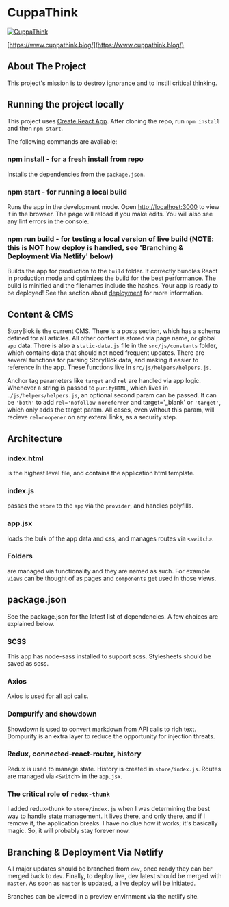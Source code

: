 # CuppaThink

[![CuppaThink](https://cuppathink.blog/logo-160x61.jpg)](https://cuppathink.blog/)

[https://www.cuppathink.blog/](https://www.cuppathink.blog/)

## **About The Project**
This project's mission is to destroy ignorance and to instill critical thinking.

## **Running the project locally**
This project uses [Create React App](https://github.com/facebook/create-react-app).
After cloning the repo, run `npm install` and then `npm start`.

The following commands are available:

### npm install - for a fresh install from repo
Installs the dependencies from the `package.json`.

### npm start - for running a local build
Runs the app in the development mode.
Open [http://localhost:3000](http://localhost:3000) to view it in the browser.
The page will reload if you make edits.
You will also see any lint errors in the console.

### npm run build - for testing a local version of live build (NOTE: this is NOT how deploy is handled, see 'Branching & Deployment Via Netlify' below)
Builds the app for production to the `build` folder.
It correctly bundles React in production mode and optimizes the build for the best performance.
The build is minified and the filenames include the hashes.
Your app is ready to be deployed!
See the section about [deployment](https://facebook.github.io/create-react-app/docs/deployment) for more information.

## **Content & CMS**
StoryBlok is the current CMS. There is a posts section, which has a schema defined for all articles.  All other content is stored via page name, or global `app` data. There is also a `static-data.js` file in the `src/js/constants` folder, which contains data that should not need frequent updates.  There are several functions for parsing StoryBlok data, and making it easier to reference in the app.  These functions live in `src/js/helpers/helpers.js`.

Anchor tag parameters like `target` and `rel` are handled via app logic.  Whenever a string is passed to `purifyHTML`, which lives in `./js/helpers/helpers.js`, an optional second param can be passed. It can be `'both'` to add `rel='nofollow noreferrer` and target='_blank' or `'target'`, which only adds the target param.  All cases, even without this param, will recieve `rel=noopener` on any exteral links, as a security step.

## **Architecture**
### index.html
is the highest level file, and contains the application html template.
### index.js
passes the `store` to the `app` via the `provider`, and handles polyfills.
### app.jsx
loads the bulk of the app data and css, and manages routes via `<switch>`.
### Folders
are managed via functionality and they are named as such.  For example `views` can be thought of as pages and `components` get used in those views.

## **package.json**
See the package.json for the latest list of dependencies.  A few choices are explained below.

### SCSS
This app has node-sass installed to support scss.  Stylesheets should be saved as scss.

### Axios
Axios is used for all api calls.

### Dompurify and showdown
Showdown is used to convert markdown from API calls to rich text.  Dompurify is an extra layer to reduce the opportunity for injection threats.

### Redux, connected-react-router, history
Redux is used to manage state.  History is created in `store/index.js`.  Routes are managed via `<Switch>` in the `app.jsx`.

### The critical role of `redux-thunk`
I added redux-thunk to `store/index.js` when I was determining the best way to handle state management.  It lives there, and only there, and if I remove it, the application breaks.  I have no clue how it works; it's basically magic. So, it will probably stay forever now.

## **Branching & Deployment Via Netlify**
All major updates should be branched from `dev`, once ready they can ber merged back to `dev`.  Finally, to deploy live, dev latest should be merged with `master`.  As soon as `master` is updated, a live deploy will be initiated.

Branches can be viewed in a preview envirnment via the netlify site.